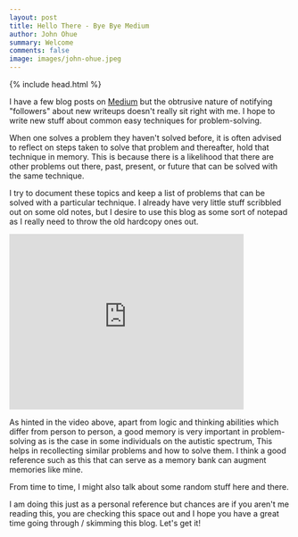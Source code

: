 ```yaml
---
layout: post
title: Hello There - Bye Bye Medium
author: John Ohue
summary: Welcome
comments: false
image: images/john-ohue.jpeg
---
```


{% include head.html %}

I have a few blog posts on [Medium](https://medium.com/@itoohue) but the obtrusive nature of notifying "followers" about new writeups doesn't really sit right with me.
I hope to write new stuff about common easy techniques for problem-solving. 

When one solves a problem they haven't solved before, it is often advised to reflect on steps taken to solve that problem and thereafter,  hold that technique in memory. This is because there is a likelihood that there are other problems out there, past, present, or future that can be solved with the same technique.


I try to document these topics and keep a list of problems that can be solved with a particular technique. I already have very little stuff scribbled out on some old notes, but I desire to use this blog as some sort of notepad as I really need to throw the old hardcopy ones out. 

<iframe width="420" height="315" src="http://www.youtube.com/embed/OR36jrx_L44" frameborder="0" allowfullscreen></iframe>


As hinted in the video above, apart from logic and thinking abilities which differ from person to person, a good memory is very important in problem-solving as is the case in some individuals on the autistic spectrum, This helps in recollecting similar problems and how to solve them. I think a good reference such as this that can serve as a memory bank can augment memories like mine.


From time to time, I might also talk about some random stuff here and there.

I am doing this just as a personal reference but chances are if you aren't me reading this, you are checking this space out and I hope you have a great time going through / skimming this blog.
Let's get it!